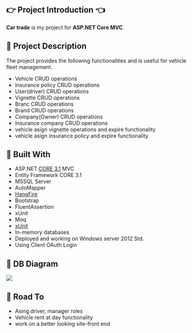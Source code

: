 ## :point_right: Project Introduction :point_left:

**Car trade** is my  project for **ASP.NET Core MVC**.

## :pencil: Project Description
The project provides the following functionalities and is useful for vehicle fleet management.
- Vehicle CRUD operations
- Insurance policy CRUD operations
- User(driver) CRUD operations
- Vignette CRUD operations
- Branc CRUD operations
- Brand CRUD operations
- Company(Owner) CRUD operations
- Insurance company CRUD operations
- vehicle asign vignette operations and expire functionality
- vehicle asign insurance policy and expire functionality

## :hammer: Built With
- ASP.NET [CORE 3.1](https://dotnet.microsoft.com/download/dotnet-core/3.1 "CORE 3.1") MVC
- Entity Framework CORE 3.1
- MSSQL Server
- AutoMapper
- [HangFire](https://www.hangfire.io/ "HangFire")
- Bootstrap
- FluentAssertion
- xUnit
- Moq
- [xUnit](https://github.com/xunit/xunit)
- In-memory databases
- Deployed and working on Windows server 2012 Std.
- Using Client OAuth Login  

## :wrench: DB Diagram
![](https://res.cloudinary.com/oilairpi/image/upload/v1623133764/Portfolio/diagram_wq1ndx.jpg)

## :dash: Road To
- Asing driver, manager roles
- Vehicle rent at day functionality
- work on a better looking site-front end
